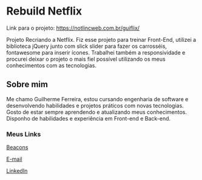 # Rebuild Netflix

Link para o projeto: https://notlincweb.com.br/guiflix/

Projeto Recriando a Netflix. Fiz esse projeto para treinar Front-End, utilizei a biblioteca jQuery junto com slick slider para fazer os carrosséis, fontawesome para inserir ícones. Trabalhei também a responsividade e procurei deixar o projeto o mais fiel possível utilizando os meus conhecimentos com as tecnologias.

## Sobre mim

Me chamo Guilherme Ferreira, estou cursando engenharia de software e desenvolvendo habilidades e projetos práticos com novas tecnologias. Gosto de estar sempre aprendendo e atualizando meus conhecimentos. Disponho de habilidades e experiência em Front-end e Back-end.

### Meus Links
[Beacons](https://beacons.ai/guiarf/)

[E-mail](mailto:guiarf01@gmail.com)

[LinkedIn](https://www.linkedin.com/in/guiarf/)